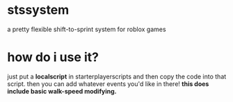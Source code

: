 # stssystem
a pretty flexible shift-to-sprint system for roblox games

# how do i use it?
just put a **localscript** in starterplayerscripts and then copy the code into that script. then you can add whatever events you'd like in there! **this does include basic walk-speed modifying.**
